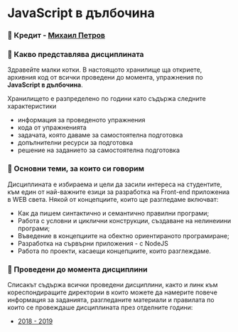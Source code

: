 # JavaScript в дълбочина

### 📌 Кредит - [Михаил Петров](https://github.com/mihail-petrov-courses-pu-fmi) 

### 🚀 Какво представлява дисциплината
Здравейте малки котки. В настоящото хранилище ща откриете, архивния код от всички проведени до момента, упражнения по **JavaScript в дълбочина**.

Хранилището е разпределено по години като съдържа следните характеристики
- информация за проведеното упражнения
- кода от упражненията
- задачата, която даваме за самостоятелна подготовка
- допълнителни ресурси за подготовка
- решение на заданието за самостоятелна подготовка

### 🚀 Основни теми, за които си говорим 
Дисциплината е избираема и цели да засили интереса на студентите, към един от най-важните езици за разработка на Front-end приложениа в WEB света. Някой от концепциите, които ще разгледаме включват:
- Как да пишем синтактично и семантично правилни програми;
- Работа с условни и циклични конструкции, създаване на нелинеиини програми;
- Въведение в концепциите на обектно ориентираното програмиране;
- Разработка на сървърни приложения - с NodeJS
- Работа по проекти, касаещи концепциите, които разглеждаме.

### 🚀 Проведени до момента дисциплини
Списакът съдържа всички проведени дисциплини, както и линк към кореспондиращите директории в които можете да намерите повече информация за заданията, разгледаните материали и правилата по които се провеждаше дисциплината през отделните години:
- [2018 - 2019](./18-19/README.md)